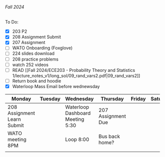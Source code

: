 
###### Fall 2024
To Do:
- [x] 203 P2
- [x] 208 Assignment Submit
- [x] 207 Assignment
- [ ] WATO Onboarding (Foxglove)
- [ ] 224 slides download
- [ ] 208 practice problems
- [ ] watch 252 videos
- [ ] READ [[Fall 2024/ECE203 - Probability Theory and Statistics 1/lecture_notes_v1/long_sol/09_rand_vars2.pdf|09_rand_vars2]]
- [ ] Return book and hoodie
- [x] Waterloop Mass Email before wednewsday

| Monday                      | Tuesday | Wednesday                        | Thursday           | Friday | Saturday | Sunday |
| --------------------------- | ------- | -------------------------------- | ------------------ | ------ | -------- | ------ |
| 208 Assignment Learn Submit |         | Waterloop Dashboard Meeting 5:30 | 207 Assignment Due |        |          |        |
| WATO meeting 8PM            |         | Loop 8:00                        | Bus back home?     |        |          |        |
|                             |         |                                  |                    |        |          |        |
